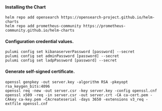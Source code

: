 #### Installing the Chart
```shell
helm repo add opensearch https://opensearch-project.github.io/helm-charts
helm repo add prometheus-community https://prometheus-community.github.io/helm-charts
```

#### Configuration credential values.
```hcl
pulumi config set kibanaserverPassword [password] --secret
pulumi config set adminPassword [password] --secret
pulumi config set ladpPassword [password] --secret
```


#### Generate self-signed certificate.
```hcl
openssl genpkey -out server.key -algorithm RSA -pkeyopt rsa_keygen_bits:4096
openssl req -new -out server.csr -key server.key -config openssl.cnf
openssl x509 -req -in server.csr -out server.crt -CA ca-cert.pem -CAkey ca-key.pem -CAcreateserial -days 3650 -extensions v3_req -extfile openssl.cnf
```